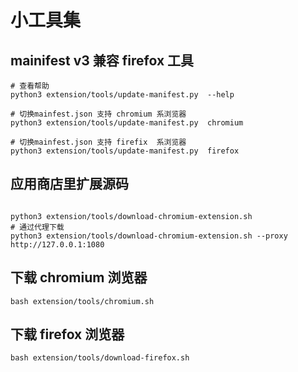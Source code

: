 # 小工具集

## mainifest v3 兼容 firefox 工具

```shell
# 查看帮助
python3 extension/tools/update-manifest.py  --help

# 切换mainfest.json 支持 chromium 系浏览器
python3 extension/tools/update-manifest.py  chromium

# 切换mainfest.json 支持 firefix  系浏览器
python3 extension/tools/update-manifest.py  firefox

```

## 应用商店里扩展源码

```shell

python3 extension/tools/download-chromium-extension.sh
# 通过代理下载
python3 extension/tools/download-chromium-extension.sh --proxy http://127.0.0.1:1080

```

## 下载 chromium 浏览器

```shell
bash extension/tools/chromium.sh
```

## 下载 firefox 浏览器

```shell
bash extension/tools/download-firefox.sh
```
